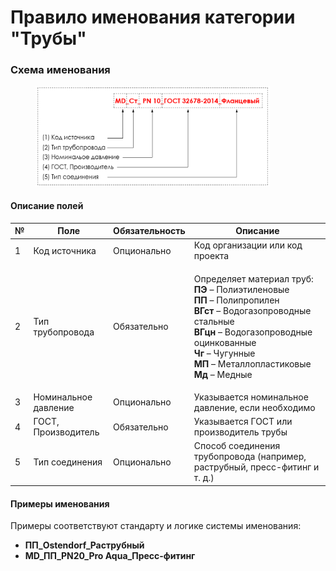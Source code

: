 # Правило именования категории "Трубы"

### Схема именования

<div align="left"><figure><img src="../../.gitbook/assets/image (13).png" alt="" width="375"><figcaption></figcaption></figure></div>

#### Описание полей

| № | Поле                 | Обязательность | Описание                                                                                                                                                                                                                                                                                                                                     |
| - | -------------------- | -------------- | -------------------------------------------------------------------------------------------------------------------------------------------------------------------------------------------------------------------------------------------------------------------------------------------------------------------------------------------- |
| 1 | Код источника        | Опционально    | Код организации или код проекта                                                                                                                                                                                                                                                                                                              |
| 2 | Тип трубопровода     | Обязательно    | <p>Определяет материал труб:<br><strong>ПЭ</strong> – Полиэтиленовые<br><strong>ПП</strong> – Полипропилен<br><strong>ВГст</strong> – Водогазопроводные стальные<br><strong>ВГцн</strong> – Водогазопроводные оцинкованные<br><strong>Чг</strong> – Чугунные<br><strong>МП</strong> – Металлопластиковые<br><strong>Мд</strong> – Медные</p> |
| 3 | Номинальное давление | Опционально    | Указывается номинальное давление, если необходимо                                                                                                                                                                                                                                                                                            |
| 4 | ГОСТ, Производитель  | Обязательно    | Указывается ГОСТ или производитель трубы                                                                                                                                                                                                                                                                                                     |
| 5 | Тип соединения       | Опционально    | Способ соединения трубопровода (например, раструбный, пресс-фитинг и т. д.)                                                                                                                                                                                                                                                                  |

#### Примеры именования

Примеры соответствуют стандарту и логике системы именования:

* **ПП\_Ostendorf\_Раструбный**
* **MD\_ПП\_PN20\_Pro Aqua\_Пресс-фитинг**
